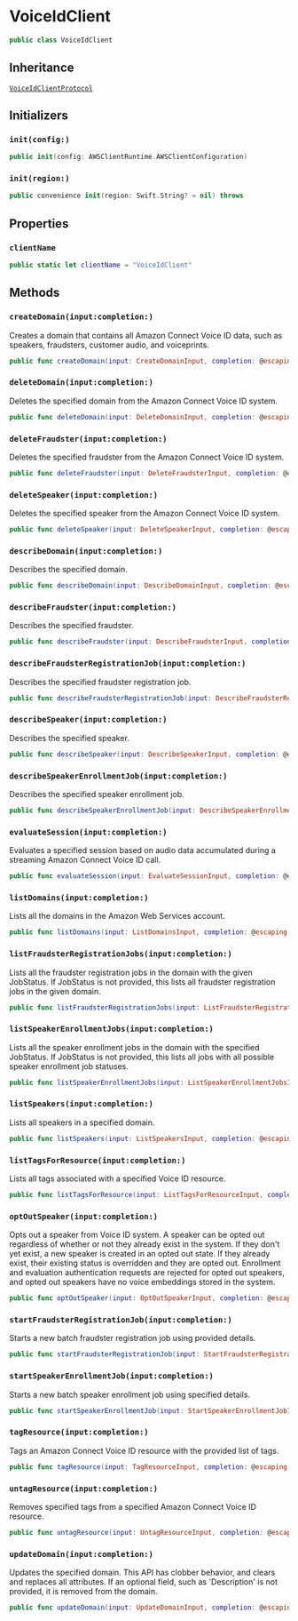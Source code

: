 # VoiceIdClient

``` swift
public class VoiceIdClient 
```

## Inheritance

[`VoiceIdClientProtocol`](/aws-sdk-swift/reference/0.x/AWSVoiceID/VoiceIdClientProtocol)

## Initializers

### `init(config:)`

``` swift
public init(config: AWSClientRuntime.AWSClientConfiguration) 
```

### `init(region:)`

``` swift
public convenience init(region: Swift.String? = nil) throws 
```

## Properties

### `clientName`

``` swift
public static let clientName = "VoiceIdClient"
```

## Methods

### `createDomain(input:completion:)`

Creates a domain that contains all Amazon Connect Voice ID data, such as speakers, fraudsters, customer audio, and voiceprints.

``` swift
public func createDomain(input: CreateDomainInput, completion: @escaping (ClientRuntime.SdkResult<CreateDomainOutputResponse, CreateDomainOutputError>) -> Void)
```

### `deleteDomain(input:completion:)`

Deletes the specified domain from the Amazon Connect Voice ID system.

``` swift
public func deleteDomain(input: DeleteDomainInput, completion: @escaping (ClientRuntime.SdkResult<DeleteDomainOutputResponse, DeleteDomainOutputError>) -> Void)
```

### `deleteFraudster(input:completion:)`

Deletes the specified fraudster from the Amazon Connect Voice ID system.

``` swift
public func deleteFraudster(input: DeleteFraudsterInput, completion: @escaping (ClientRuntime.SdkResult<DeleteFraudsterOutputResponse, DeleteFraudsterOutputError>) -> Void)
```

### `deleteSpeaker(input:completion:)`

Deletes the specified speaker from the Amazon Connect Voice ID system.

``` swift
public func deleteSpeaker(input: DeleteSpeakerInput, completion: @escaping (ClientRuntime.SdkResult<DeleteSpeakerOutputResponse, DeleteSpeakerOutputError>) -> Void)
```

### `describeDomain(input:completion:)`

Describes the specified domain.

``` swift
public func describeDomain(input: DescribeDomainInput, completion: @escaping (ClientRuntime.SdkResult<DescribeDomainOutputResponse, DescribeDomainOutputError>) -> Void)
```

### `describeFraudster(input:completion:)`

Describes the specified fraudster.

``` swift
public func describeFraudster(input: DescribeFraudsterInput, completion: @escaping (ClientRuntime.SdkResult<DescribeFraudsterOutputResponse, DescribeFraudsterOutputError>) -> Void)
```

### `describeFraudsterRegistrationJob(input:completion:)`

Describes the specified fraudster registration job.

``` swift
public func describeFraudsterRegistrationJob(input: DescribeFraudsterRegistrationJobInput, completion: @escaping (ClientRuntime.SdkResult<DescribeFraudsterRegistrationJobOutputResponse, DescribeFraudsterRegistrationJobOutputError>) -> Void)
```

### `describeSpeaker(input:completion:)`

Describes the specified speaker.

``` swift
public func describeSpeaker(input: DescribeSpeakerInput, completion: @escaping (ClientRuntime.SdkResult<DescribeSpeakerOutputResponse, DescribeSpeakerOutputError>) -> Void)
```

### `describeSpeakerEnrollmentJob(input:completion:)`

Describes the specified speaker enrollment job.

``` swift
public func describeSpeakerEnrollmentJob(input: DescribeSpeakerEnrollmentJobInput, completion: @escaping (ClientRuntime.SdkResult<DescribeSpeakerEnrollmentJobOutputResponse, DescribeSpeakerEnrollmentJobOutputError>) -> Void)
```

### `evaluateSession(input:completion:)`

Evaluates a specified session based on audio data accumulated during a streaming Amazon Connect Voice ID call.

``` swift
public func evaluateSession(input: EvaluateSessionInput, completion: @escaping (ClientRuntime.SdkResult<EvaluateSessionOutputResponse, EvaluateSessionOutputError>) -> Void)
```

### `listDomains(input:completion:)`

Lists all the domains in the Amazon Web Services account.

``` swift
public func listDomains(input: ListDomainsInput, completion: @escaping (ClientRuntime.SdkResult<ListDomainsOutputResponse, ListDomainsOutputError>) -> Void)
```

### `listFraudsterRegistrationJobs(input:completion:)`

Lists all the fraudster registration jobs in the domain with the given JobStatus. If JobStatus is not provided, this lists all fraudster registration jobs in the given domain.

``` swift
public func listFraudsterRegistrationJobs(input: ListFraudsterRegistrationJobsInput, completion: @escaping (ClientRuntime.SdkResult<ListFraudsterRegistrationJobsOutputResponse, ListFraudsterRegistrationJobsOutputError>) -> Void)
```

### `listSpeakerEnrollmentJobs(input:completion:)`

Lists all the speaker enrollment jobs in the domain with the specified JobStatus. If JobStatus is not provided, this lists all jobs with all possible speaker enrollment job statuses.

``` swift
public func listSpeakerEnrollmentJobs(input: ListSpeakerEnrollmentJobsInput, completion: @escaping (ClientRuntime.SdkResult<ListSpeakerEnrollmentJobsOutputResponse, ListSpeakerEnrollmentJobsOutputError>) -> Void)
```

### `listSpeakers(input:completion:)`

Lists all speakers in a specified domain.

``` swift
public func listSpeakers(input: ListSpeakersInput, completion: @escaping (ClientRuntime.SdkResult<ListSpeakersOutputResponse, ListSpeakersOutputError>) -> Void)
```

### `listTagsForResource(input:completion:)`

Lists all tags associated with a specified Voice ID resource.

``` swift
public func listTagsForResource(input: ListTagsForResourceInput, completion: @escaping (ClientRuntime.SdkResult<ListTagsForResourceOutputResponse, ListTagsForResourceOutputError>) -> Void)
```

### `optOutSpeaker(input:completion:)`

Opts out a speaker from Voice ID system. A speaker can be opted out regardless of whether or not they already exist in the system. If they don't yet exist, a new speaker is created in an opted out state. If they already exist, their existing status is overridden and they are opted out. Enrollment and evaluation authentication requests are rejected for opted out speakers, and opted out speakers have no voice embeddings stored in the system.

``` swift
public func optOutSpeaker(input: OptOutSpeakerInput, completion: @escaping (ClientRuntime.SdkResult<OptOutSpeakerOutputResponse, OptOutSpeakerOutputError>) -> Void)
```

### `startFraudsterRegistrationJob(input:completion:)`

Starts a new batch fraudster registration job using provided details.

``` swift
public func startFraudsterRegistrationJob(input: StartFraudsterRegistrationJobInput, completion: @escaping (ClientRuntime.SdkResult<StartFraudsterRegistrationJobOutputResponse, StartFraudsterRegistrationJobOutputError>) -> Void)
```

### `startSpeakerEnrollmentJob(input:completion:)`

Starts a new batch speaker enrollment job using specified details.

``` swift
public func startSpeakerEnrollmentJob(input: StartSpeakerEnrollmentJobInput, completion: @escaping (ClientRuntime.SdkResult<StartSpeakerEnrollmentJobOutputResponse, StartSpeakerEnrollmentJobOutputError>) -> Void)
```

### `tagResource(input:completion:)`

Tags an Amazon Connect Voice ID resource with the provided list of tags.

``` swift
public func tagResource(input: TagResourceInput, completion: @escaping (ClientRuntime.SdkResult<TagResourceOutputResponse, TagResourceOutputError>) -> Void)
```

### `untagResource(input:completion:)`

Removes specified tags from a specified Amazon Connect Voice ID resource.

``` swift
public func untagResource(input: UntagResourceInput, completion: @escaping (ClientRuntime.SdkResult<UntagResourceOutputResponse, UntagResourceOutputError>) -> Void)
```

### `updateDomain(input:completion:)`

Updates the specified domain. This API has clobber behavior, and clears and replaces all attributes. If an optional field, such as 'Description' is not provided, it is removed from the domain.

``` swift
public func updateDomain(input: UpdateDomainInput, completion: @escaping (ClientRuntime.SdkResult<UpdateDomainOutputResponse, UpdateDomainOutputError>) -> Void)
```
